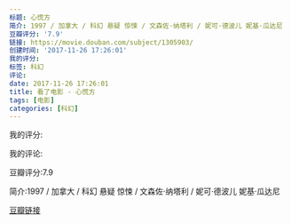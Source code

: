 ```yaml
---
标题: 心慌方
简介: 1997 / 加拿大 / 科幻 悬疑 惊悚 / 文森佐·纳塔利 / 妮可·德波儿 妮基·瓜达尼
豆瓣评分: '7.9'
链接: https://movie.douban.com/subject/1305903/
创建时间: '2017-11-26 17:26:01'
我的评分:
标签: 科幻
评论:
date: 2017-11-26 17:26:01
title: 看了电影 - 心慌方
tags: [电影]
categories: [科幻]
---
```


我的评分:

我的评论:

豆瓣评分:7.9

简介:1997 / 加拿大 / 科幻 悬疑 惊悚 / 文森佐·纳塔利 / 妮可·德波儿 妮基·瓜达尼

[豆瓣链接](https://movie.douban.com/subject/1305903/)

